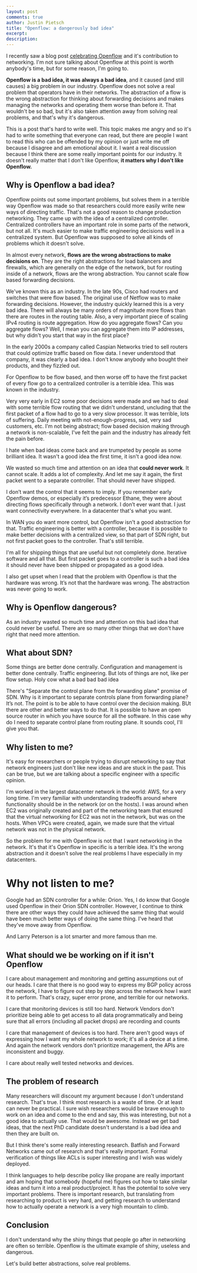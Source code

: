 ```yaml
---
layout: post
comments: true
author: Justin Pietsch
title: "Openflow: a dangerously bad idea"
excerpt:
description:
---
```


I recently saw a blog post [celebrating Openflow](https://opennetworking.org/news-and-events/blog/openflow-catalyst-that-kickstarted-the-sdn-transformation/) and it's contribution to networking. I'm not sure talking about Openflow at this point is worth anybody's time, but for some reason, I'm going to.

**Openflow is a bad idea, it was always a bad idea**, and it caused (and still causes) a big problem in our industry. Openflow does not solve a real problem that operators have in their networks. The abstraction of a flow is the wrong abstraction for thinking about forwarding decisions and makes managing the networks and operating them worse than before it. That wouldn't be so bad, but it's also taken attention away from solving real problems, and that's why it's dangerous.

This is a post that's hard to write well. This topic makes me angry and so it's had to write something that everyone can read, but there are people I want to read this who can be offended by my opinion or just write me off because I disagree and am emotional about it. I want a real discussion because I think there are some really important points for our industry. It doesn't really matter that I don't like Openflow, **it matters why I don't like Openflow.**

## Why is Openflow a bad idea?

Openflow points out some important problems, but solves them in a terrible way Openflow was made so that researchers could more easily write new ways of directing traffic. That's not a good reason to change production networking. They came up with the idea of a centralized controller. Centralized controllers have an important role in some parts of the network, but not all. It's much easier to make traffic engineering decisions well in a centralized system. But Openflow was supposed to solve all kinds of problems which it doesn't solve.

In almost every network, **flows are the wrong abstractions to make decisions on**. They are the right abstractions for load balancers and firewalls, which are generally on the edge of the network, but for routing inside of a network, flows are the wrong abstraction. You cannot scale flow based forwarding decisions.

We've known this as an industry. In the late 90s, Cisco had routers and switches that were flow based. The original use of Netflow was to make forwarding decisions. However, the industry quickly learned this is a very bad idea. There will always be many orders of magnitude more flows than there are routes in the routing table. Also, a very important piece of scaling IPv4 routing is route aggregation. How do you aggregate flows? Can you aggregate flows? Well, I mean you can aggregate them into IP addresses, but why didn't you start that way in the first place?

In the early 2000s a company called Caspian Networks tried to sell routers that could optimize traffic based on flow data. I never understood that company, it was clearly a bad idea. I don't know anybody who bought their products, and they fizzled out.

For Openflow to be flow based, and then worse off to have the first packet of every flow go to a centralized controller is a terrible idea. This was known in the industry.


Very very early in EC2 some poor decisions were made and we had to deal with some terrible flow routing that we didn't understand, uncluding that the first packet of a flow had to go to a very slow processor. It was terrible, lots of suffering. Daily meeting with not-enough-progress, sad, very sad customers, etc. I'm not being abstract; flow based decision making through a network is non-scalable, I've felt the pain and the industry has already felt the pain before.

I hate when bad ideas come back and are trumpeted by people as some brilliant idea. It wasn't a good idea the first time, it isn't a good idea now.

We wasted so much time and attention on an idea that **could never work**. It cannot scale. It adds a lot of complexity. And let me say it again, the first packet went to a separate controller. That should never have shipped.

I don’t want the control that it seems to imply. If you remember early Openflow demos, or especially it’s predecessor Ethane, they were about directing flows specifically through a network. I don’t ever want that. I just want connectivity everywhere. In a datacenter that's what you want.

In WAN you do want more control, but Openflow isn't a good abstraction for that. Traffic engineering is better with a controller, because it is possible to make better decisions with a centralized view, so that part of SDN right, but not first packet goes to the controller. That's still terrible.

I'm all for shipping things that are useful but not completely done. Iterative software and all that. But first packet goes to a controller is such a bad idea it should never have been shipped or propagated as a good idea.

I also get upset when I read that the problem with Openflow is that the hardware was wrong. It’s not that the hardware was wrong. The abstraction was never going to work.


## Why is Openflow dangerous?

As an industry wasted so much time and attention on this bad idea that could never be useful. There are so many other things that we don't have right that need more attention.

## What about SDN?

Some things are better done centrally. Configuration and management is better done centrally. Traffic engineering. But lots of things are not, like per flow setup. Holy cow what a bad bad bad idea

There's "Separate the control plane from the forwarding plane" promise of SDN. Why is it important to separate controls plane from forwarding plane? It’s not. The point is to be able to have control over the decision making. BUt there are other and better ways to do that. It is possible to have an open source router in which you have source for all the software. In this case why do I need to separate control plane from routing plane. It sounds cool, I'll give you that.
## Why listen to me?

It's easy for researchers or people trying to disrupt networking to say that network engineers just don't like new ideas and are stuck in the past. This can be true, but we are talking about a specific engineer with a specific opinion.

I'm worked in the largest datacenter network in the world: AWS, for a very long time. I'm very familiar with understanding tradeoffs around where functionality should be in the network (or on the hosts). I was around when EC2 was originally created and part of the networking team that ensured that the virtual networking for EC2 was not in the network, but was on the hosts. When VPCs were created, again, we made sure that the virtual network was not in the physical network.

So the problem for me with Openflow is not that I want networking in the network. It's that it's Openflow in specific is a terrible idea. It's the wrong abstraction and it doesn't solve the real problems I have especially in my datacenters.

# Why not listen to me?

Google had an SDN controller for a while: Orion. Yes, I do know that Google used Openflow in their Orion SDN controller. However, I continue to think there are other ways they could have achieved the same thing that would have been much better ways of doing the same thing. I've heard that they've move away from Openflow.

And Larry Peterson is a lot smarter and more famous than me.

## What should we be working on if it isn't Openflow

I care about management and monitoring and getting assumptions out of our heads. I care that there is no good way to express my BGP policy across the network, I have to figure out step by step across the network how I want it to perform. That's crazy, super error prone, and terrible for our networks.

I care that monitoring devices is still too hard. Network Vendors don't prioritize being able to get access to all data programmatically and being sure that all errors (including all packet drops) are recording and counts

I care that management of devices is too hard. There aren't good ways of expressing how I want my whole network to work; it's all a device at a time. And again the network vendors don't prioritize management, the APIs are inconsistent and buggy.

I care about really well tested networks and devices.

## The problem of research

Many researchers will discount my argument because I don't understand research. That's true. I think most research is a waste of time. Or at least can never be practical. I sure wish researchers would be brave enough to work on an idea and come to the end and say, this was interesting, but not a good idea to actually use. That would be awesome. Instead we get bad ideas, that the next PhD candidate doesn't understand is a bad idea and then they are built on.

But I think there's some really interesting research. Batfish and Forward Networks came out of research and that's really important. Formal verification of things like ACLs is super interesting and I wish was widely deployed.

I think languages to help describe policy like propane are really important and am hoping that somebody (hopeful me) figures out how to take similar ideas and turn it into a real product/project. It has the potential to solve very important problems. There is important research, but translating from researching to product is very hard, and getting research to understand how to actually operate a network is a very high mountain to climb.

## Conclusion

I don't understand why the shiny things that people go after in networking are often so terrible. Openflow is the ultimate example of shiny, useless and dangerous.

Let's build better abstractions, solve real problems.